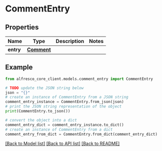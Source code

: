 # CommentEntry


## Properties

Name | Type | Description | Notes
------------ | ------------- | ------------- | -------------
**entry** | [**Comment**](Comment.md) |  | 

## Example

```python
from alfresco_core_client.models.comment_entry import CommentEntry

# TODO update the JSON string below
json = "{}"
# create an instance of CommentEntry from a JSON string
comment_entry_instance = CommentEntry.from_json(json)
# print the JSON string representation of the object
print(CommentEntry.to_json())

# convert the object into a dict
comment_entry_dict = comment_entry_instance.to_dict()
# create an instance of CommentEntry from a dict
comment_entry_from_dict = CommentEntry.from_dict(comment_entry_dict)
```
[[Back to Model list]](../README.md#documentation-for-models) [[Back to API list]](../README.md#documentation-for-api-endpoints) [[Back to README]](../README.md)



